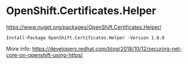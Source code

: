 # OpenShift.Certificates.Helper

https://www.nuget.org/packages/OpenShift.Certificates.Helper/

`Install-Package OpenShift.Certificates.Helper -Version 1.0.0`

More info: https://developers.redhat.com/blog/2018/10/12/securing-net-core-on-openshift-using-https/
